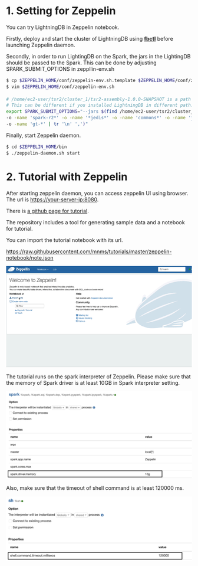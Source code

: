# 1. Setting for Zeppelin 

You can try LightningDB in Zeppelin notebook.

Firstly, deploy and start the cluster of LightningDB using [**fbctl**](command-line-interface.md) before launching Zeppelin daemon.

Secondly, in order to run LightingDB on the Spark, the jars in the LightingDB should be passed to the Spark.
This can be done by adjusting SPARK_SUBMIT_OPTIONS in zeppllin-env.sh

```bash
$ cp $ZEPPELIN_HOME/conf/zeppelin-env.sh.template $ZEPPELIN_HOME/conf/zeppelin-env.sh
$ vim $ZEPPELIN_HOME/conf/zeppelin-env.sh 

# /home/ec2-user/tsr2/cluster_1/tsr2-assembly-1.0.0-SNAPSHOT is a path in which LightningDB is installed using fbctl.
# This can be different if you installed LightningDB in different path.
export SPARK_SUBMIT_OPTIONS="--jars $(find /home/ec2-user/tsr2/cluster_1/tsr2-assembly-1.0.0-SNAPSHOT/lib -name 'tsr2*' \
-o -name 'spark-r2*' -o -name '*jedis*' -o -name 'commons*' -o -name 'jdeferred*' -o -name 'geospark*' \
-o -name 'gt-*' | tr '\n' ',')"
```

Finally, start Zeppelin daemon.

```bash
$ cd $ZEPPELIN_HOME/bin
$ ./zeppelin-daemon.sh start
```

# 2. Tutorial with Zeppelin

After starting zeppelin daemon, you can access zeppelin UI using browser. The url is [https://your-server-ip:8080](https://your-server-ip:8080).


There is [a github page for tutorial](https://github.com/mnms/tutorials).

The repository includes a tool for generating sample data and a notebook for tutorial.

You can import the tutorial notebook with its url.

https://raw.githubusercontent.com/mnms/tutorials/master/zeppelin-notebook/note.json

![import notebook](images/import_notebook.gif)

The tutorial runs on the spark interpreter of Zeppelin.
Please make sure that the memory of Spark driver is at least 10GB in Spark interpreter setting.

![spark driver memory](images/spark-interpreter.png)

Also, make sure that the timeout of shell command is at least 120000 ms.

![Shell timeout](images/shell-timeout.png)
